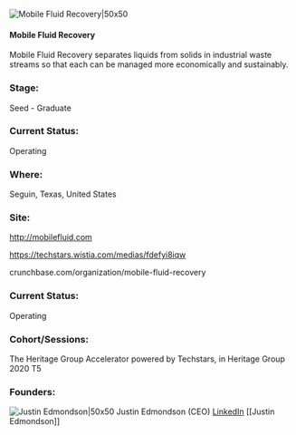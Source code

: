 

![Mobile Fluid Recovery|50x50](https://apimg.techstars.com/connect/images/image_files/5f3ae5cea36c113b7b000029/original/Presentation1.png)

#### Mobile Fluid Recovery
Mobile Fluid Recovery separates liquids from solids in industrial waste streams so that each can be managed more economically and sustainably.

### Stage: 
Seed - Graduate 

### Current Status: 
Operating

### Where:
Seguin, Texas, United States

### Site:
http://mobilefluid.com

https://techstars.wistia.com/medias/fdefyi8iqw

crunchbase.com/organization/mobile-fluid-recovery

### Current Status: 
Operating

### Cohort/Sessions: 
The Heritage Group Accelerator powered by Techstars, in Heritage Group 2020 T5

### Founders: 

![Justin Edmondson|50x50](https://apimg.techstars.com/connect/images/image_files/5f3951aea36c113b6000017d/original/Justin_Profile_Pic.jpg) Justin Edmondson (CEO) [LinkedIn](https://linkedin.com/in/justin-edmondson-700a4812) [[Justin Edmondson]]


